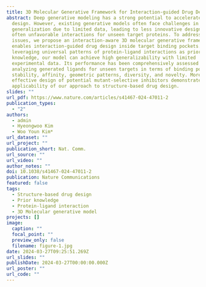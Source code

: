 ```yaml
---
title: 3D Molecular Generative Framework for Interaction-guided Drug Design
abstract: Deep generative modeling has a strong potential to accelerate drug
  design. However, existing generative models often face challenges in
  generalization due to limited data, leading to less innovative designs with
  often unfavorable interactions for unseen target proteins. To address these
  issues, we propose an interaction-aware 3D molecular generative framework that
  enables interaction-guided drug design inside target binding pockets. By
  leveraging universal patterns of protein-ligand interactions as prior
  knowledge, our model can achieve high generalizability with limited
  experimental data. Its performance has been comprehensively assessed by
  analyzing generated ligands for unseen targets in terms of binding pose
  stability, affinity, geometric patterns, diversity, and novelty. Moreover, the
  effective design of potential mutant-selective inhibitors demonstrates the
  applicability of our approach to structure-based drug design.
slides: ""
url_pdf: https://www.nature.com/articles/s41467-024-47011-2
publication_types:
  - "2"
authors:
  - admin
  - Hyeongwoo Kim
  - Woo Youn Kim*
url_dataset: ""
url_project: ""
publication_short: Nat. Comm.
url_source: ""
url_video: ""
author_notes: ""
doi: 10.1038/s41467-024-47011-2
publication: Nature Communications
featured: false
tags:
  - Structure-based drug design
  - Prior knowledge
  - Protein-ligand interaction
  - 3D Molecular generative model
projects: []
image:
  caption: ""
  focal_point: ""
  preview_only: false
  filename: figure-1.jpg
date: 2024-03-27T09:25:51.269Z
url_slides: ""
publishDate: 2024-03-27T00:00:00.000Z
url_poster: ""
url_code: ""
---
```

